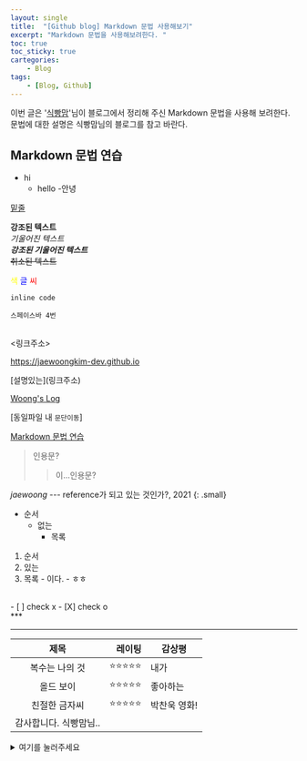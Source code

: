 ```yaml
---
layout: single
title:  "[Github blog] Markdown 문법 사용해보기"
excerpt: "Markdown 문법을 사용해보려한다. "
toc: true
toc_sticky: true
cartegories:
    - Blog
tags:
    - [Blog, Github]
---
```


이번 글은 '[식빵맘](https://ansohxxn.github.io/blog/markdown/)'님이 블로그에서 정리해 주신 Markdown 문법을 사용해 보려한다. 문법에 대한 설명은 식빵맘님의 블로그를 참고 바란다.  

## Markdown 문법 연습
- hi
  - hello
    -안녕

<u>밑줄</u>

**강조된 텍스트**<br>
*기울어진 텍스트*<br>
***강조된 기울어진 텍스트***<br>
~~취소된 텍스트~~

<span style="color:yellow">색</span>
<span style="color:blue">글</span>
<span style="color:red">씨</span>

`inline code`

    스페이스바 4번
<br>
<링크주소><br>

<https://jaewoongkim-dev.github.io><br>

\[설명있는](링크주소)  

[Woong's Log](https://jaewoongkim-dev.github.io)  

\[동일파일 내 `문단이동`]  

[Markdown 문법 연습](#markdown-문법-연습)  

>인용문?
  >>이...인용문?  

<cite>jaewoong</cite> --- reference가 되고 있는 것인가?, 2021 {: .small}  

- 순서
  * 없는
    + 목록  

1. 순서
2. 있는
  1. 목록
    - 이다.
    - ㅎㅎ  
<br>
- [ ] check x
- [X] check o  
<br>
***  

--- 
 
|**제목**|레이팅|감상평|
|:---:|---:|---|
|복수는 나의 것|⭐⭐⭐⭐⭐|내가|
|올드 보이|⭐⭐⭐⭐⭐|좋아하는|
|친절한 금자씨|⭐⭐⭐⭐⭐|박찬욱 영화!|
|감사합니다. 식빵맘님..|  


<details>
<summary>여기를 눌러주세요</summary>
<div markdown="1">       

메롱~

</div>
</details>
